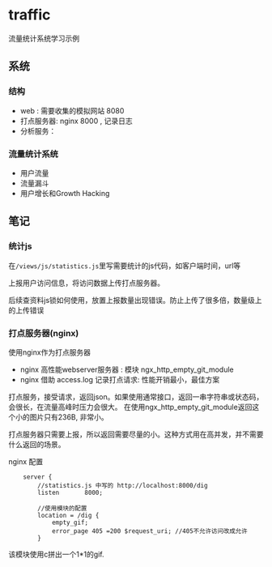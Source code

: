 # traffic

流量统计系统学习示例


## 系统

### 结构

* web : 需要收集的模拟网站 8080
* 打点服务器: nginx 8000 , 记录日志
* 分析服务：

### 流量统计系统

* 用户流量
* 流量漏斗
* 用户增长和Growth Hacking



## 笔记

### 统计js

在`/views/js/statistics.js`里写需要统计的js代码，如客户端时间，url等

上报用户访问信息，将访问数据上传打点服务器。

后续查资料js锁如何使用，放置上报数量出现错误。防止上传了很多倍，数量级上的上传错误


### 打点服务器(nginx)

使用nginx作为打点服务器

* nginx 高性能webserver服务器 : 模块 ngx_http_empty_git_module
* nginx 借助 access.log 记录打点请求: 性能开销最小，最佳方案


打点服务，接受请求，返回json。如果使用通常接口，返回一串字符串或状态码，会很长，在流量高峰时压力会很大。
在使用ngx_http_empty_git_module返回这个小的图片只有236B, 非常小。

打点服务器只需要上报，所以返回需要尽量的小。这种方式用在高并发，并不需要什么返回的场景。

nginx 配置

```
    server {
        //statistics.js 中写的 http://localhost:8000/dig
        listen       8000;

        //使用模块的配置
    	location = /dig {
            empty_gif;
            error_page 405 =200 $request_uri; //405不允许访问改成允许
    	}

```

该模块使用c拼出一个1*1的gif.